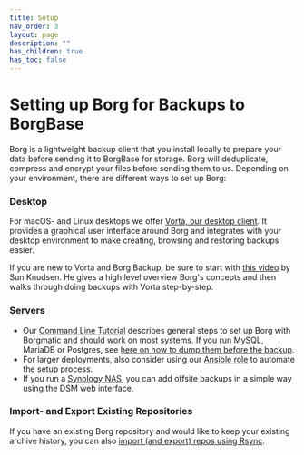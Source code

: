 ```yaml
---
title: Setup
nav_order: 3
layout: page
description: ""
has_children: true
has_toc: false
---
```

# Setting up Borg for Backups to BorgBase

Borg is a lightweight backup client that you install locally to prepare your data before sending it to BorgBase for storage. Borg will deduplicate, compress and encrypt your files before sending them to us. Depending on your environment, there are different ways to set up Borg:

### Desktop
For macOS- and Linux desktops we offer [Vorta, our desktop client](vorta). It provides a graphical user interface around Borg and integrates with your desktop environment to make creating, browsing and restoring backups easier.

If you are new to Vorta and Borg Backup, be sure to start with [this video](https://www.youtube.com/watch?v=asZX2YbTaNE) by Sun Knudsen. He gives a high level overview Borg's concepts and then walks through doing backups with Vorta step-by-step.

### Servers
- Our [Command Line Tutorial](cli) describes general steps to set up Borg with Borgmatic and should work on most systems. If you run MySQL, MariaDB or Postgres, see [here on how to dump them before the backup](databases).
- For larger deployments, also consider using our [Ansible role](ansible) to automate the setup process.
- If you run a [Synology NAS](synology), you can add offsite backups in a simple way using the DSM web interface.

### Import- and Export Existing Repositories
If you have an existing Borg repository and would like to keep your existing archive history, you can also [import (and export) repos using Rsync](import).